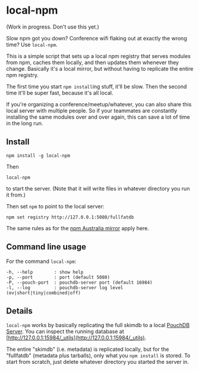 local-npm
==========

(Work in progress. Don't use this yet.)

Slow npm got you down? Conference wifi flaking out at exactly the wrong time? Use `local-npm`.

This is a simple script that sets up a local npm registry that serves modules from npm, caches them locally, and then updates them whenever they change. Basically it's a local mirror, but without having to replicate the entire npm registry.

The first time you start `npm install`ing stuff, it'll be slow. Then the second time it'll be super fast, because it's all local.

If you're organizing a conference/meetup/whatever, you can also share this local server with multiple people.  So if your teammates are constantly installing the same modules over and over again, this can save a lot of time in the long run.

Install
------

    npm install -g local-npm

Then

    local-npm
    
to start the server. (Note that it will write files in whatever directory you run it from.)

Then set `npm` to point to the local server:

    npm set registry http://127.0.0.1:5080/fullfatdb

The same rules as for the [npm Australia mirror](http://www.npmjs.org.au/) apply here.

Command line usage
----

For the command `local-npm`:

```
-h, --help        : show help
-p, --port        : port (default 5080)
-P, --pouch-port  : pouchdb-server port (default 16984)
-l, --log         : pouchdb-server log level (ev|short|tiny|combined|off)
```

Details
-----

`local-npm` works by basically replicating the full skimdb to a local [PouchDB Server](github.com/pouchdb/pouchdb-server). You can inspect the running database at [http://127.0.0.1:15984/_utils](http://127.0.0.1:15984/_utils).

The entire "skimdb" (i.e. metadata) is replicated locally, but for the "fullfatdb" (metadata plus tarballs), only what you `npm install` is stored. To start from scratch, just delete whatever directory you started the server in.